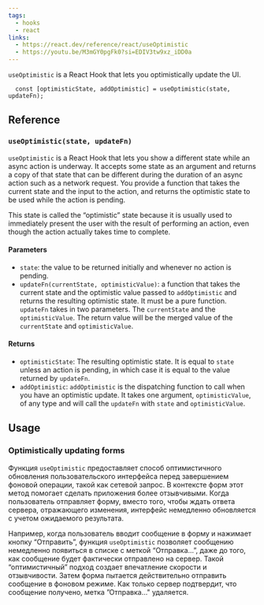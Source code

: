 ```yaml
---
tags:
  - hooks
  - react
links:
  - https://react.dev/reference/react/useOptimistic
  - https://youtu.be/M3mGY0pgFk0?si=EDIV3tw9xz_iDD0a
---
```

`useOptimistic` is a React Hook that lets you optimistically update the UI.

```
  const [optimisticState, addOptimistic] = useOptimistic(state, updateFn);
```
## Reference

### `useOptimistic(state, updateFn)`

`useOptimistic` is a React Hook that lets you show a different state while an async action is underway. It accepts some state as an argument and returns a copy of that state that can be different during the duration of an async action such as a network request. You provide a function that takes the current state and the input to the action, and returns the optimistic state to be used while the action is pending.

This state is called the “optimistic” state because it is usually used to immediately present the user with the result of performing an action, even though the action actually takes time to complete.
#### Parameters
- `state`: the value to be returned initially and whenever no action is pending.
- `updateFn(currentState, optimisticValue)`: a function that takes the current state and the optimistic value passed to `addOptimistic` and returns the resulting optimistic state. It must be a pure function. `updateFn` takes in two parameters. The `currentState` and the `optimisticValue`. The return value will be the merged value of the `currentState` and `optimisticValue`.

#### Returns
- `optimisticState`: The resulting optimistic state. It is equal to `state` unless an action is pending, in which case it is equal to the value returned by `updateFn`.
- `addOptimistic`: `addOptimistic` is the dispatching function to call when you have an optimistic update. It takes one argument, `optimisticValue`, of any type and will call the `updateFn` with `state` and `optimisticValue`.
## Usage

### Optimistically updating forms
Функция `useOptimistic` предоставляет способ оптимистичного обновления пользовательского интерфейса перед завершением фоновой операции, такой как сетевой запрос. В контексте форм этот метод помогает сделать приложения более отзывчивыми. Когда пользователь отправляет форму, вместо того, чтобы ждать ответа сервера, отражающего изменения, интерфейс немедленно обновляется с учетом ожидаемого результата.

Например, когда пользователь вводит сообщение в форму и нажимает кнопку “Отправить”, функция `useOptimistic` позволяет сообщению немедленно появиться в списке с меткой “Отправка...”, даже до того, как сообщение будет фактически отправлено на сервер. Такой “оптимистичный” подход создает впечатление скорости и отзывчивости. Затем форма пытается действительно отправить сообщение в фоновом режиме. Как только сервер подтвердит, что сообщение получено, метка ”Отправка..." удаляется.
